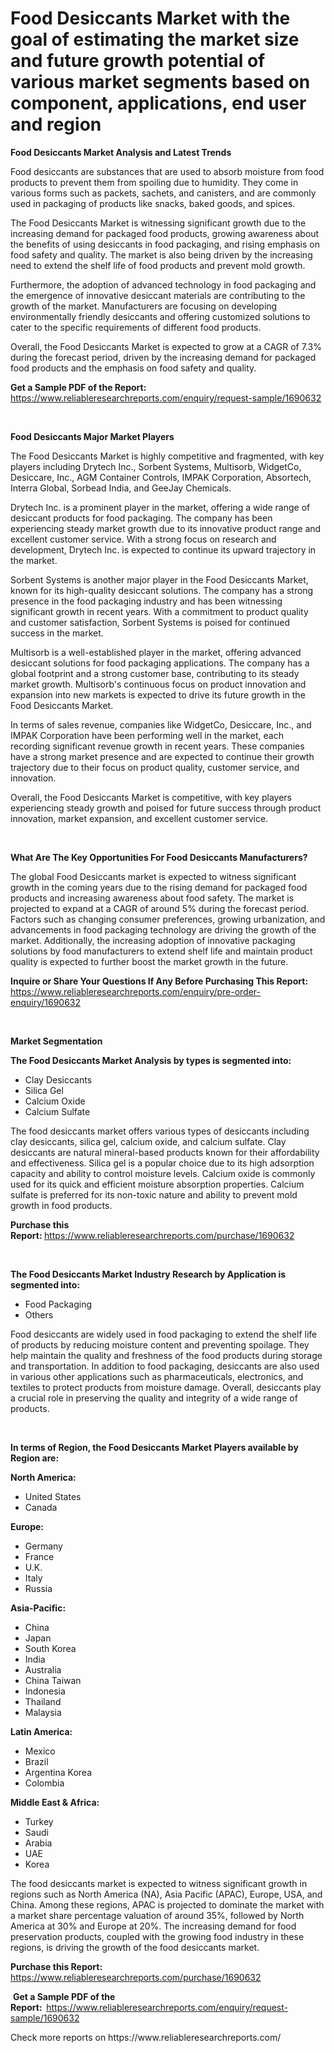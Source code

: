 <p><h1>Food Desiccants Market with the goal of estimating the market size and future growth potential of various market segments based on component, applications, end user and region</h1></p><p><strong>Food Desiccants Market Analysis and Latest Trends</strong></p>
<p><p>Food desiccants are substances that are used to absorb moisture from food products to prevent them from spoiling due to humidity. They come in various forms such as packets, sachets, and canisters, and are commonly used in packaging of products like snacks, baked goods, and spices.</p><p>The Food Desiccants Market is witnessing significant growth due to the increasing demand for packaged food products, growing awareness about the benefits of using desiccants in food packaging, and rising emphasis on food safety and quality. The market is also being driven by the increasing need to extend the shelf life of food products and prevent mold growth.</p><p>Furthermore, the adoption of advanced technology in food packaging and the emergence of innovative desiccant materials are contributing to the growth of the market. Manufacturers are focusing on developing environmentally friendly desiccants and offering customized solutions to cater to the specific requirements of different food products.</p><p>Overall, the Food Desiccants Market is expected to grow at a CAGR of 7.3% during the forecast period, driven by the increasing demand for packaged food products and the emphasis on food safety and quality.</p></p>
<p><strong>Get a Sample PDF of the Report:&nbsp;</strong> <a href="https://www.reliableresearchreports.com/enquiry/request-sample/1690632">https://www.reliableresearchreports.com/enquiry/request-sample/1690632</a></p>
<p>&nbsp;</p>
<p><strong>Food Desiccants Major Market Players</strong></p>
<p><p>The Food Desiccants Market is highly competitive and fragmented, with key players including Drytech Inc., Sorbent Systems, Multisorb, WidgetCo, Desiccare, Inc., AGM Container Controls, IMPAK Corporation, Absortech, Interra Global, Sorbead India, and GeeJay Chemicals.</p><p>Drytech Inc. is a prominent player in the market, offering a wide range of desiccant products for food packaging. The company has been experiencing steady market growth due to its innovative product range and excellent customer service. With a strong focus on research and development, Drytech Inc. is expected to continue its upward trajectory in the market.</p><p>Sorbent Systems is another major player in the Food Desiccants Market, known for its high-quality desiccant solutions. The company has a strong presence in the food packaging industry and has been witnessing significant growth in recent years. With a commitment to product quality and customer satisfaction, Sorbent Systems is poised for continued success in the market.</p><p>Multisorb is a well-established player in the market, offering advanced desiccant solutions for food packaging applications. The company has a global footprint and a strong customer base, contributing to its steady market growth. Multisorb's continuous focus on product innovation and expansion into new markets is expected to drive its future growth in the Food Desiccants Market.</p><p>In terms of sales revenue, companies like WidgetCo, Desiccare, Inc., and IMPAK Corporation have been performing well in the market, each recording significant revenue growth in recent years. These companies have a strong market presence and are expected to continue their growth trajectory due to their focus on product quality, customer service, and innovation.</p><p>Overall, the Food Desiccants Market is competitive, with key players experiencing steady growth and poised for future success through product innovation, market expansion, and excellent customer service.</p></p>
<p>&nbsp;</p>
<p><strong>What Are The Key Opportunities For Food Desiccants Manufacturers?</strong></p>
<p><p>The global Food Desiccants market is expected to witness significant growth in the coming years due to the rising demand for packaged food products and increasing awareness about food safety. The market is projected to expand at a CAGR of around 5% during the forecast period. Factors such as changing consumer preferences, growing urbanization, and advancements in food packaging technology are driving the growth of the market. Additionally, the increasing adoption of innovative packaging solutions by food manufacturers to extend shelf life and maintain product quality is expected to further boost the market growth in the future.</p></p>
<p><strong>Inquire or Share Your Questions If Any Before Purchasing This Report:</strong> <a href="https://www.reliableresearchreports.com/enquiry/pre-order-enquiry/1690632">https://www.reliableresearchreports.com/enquiry/pre-order-enquiry/1690632</a></p>
<p>&nbsp;</p>
<p><strong>Market Segmentation</strong></p>
<p><strong>The Food Desiccants Market Analysis by types is segmented into:</strong></p>
<p><ul><li>Clay Desiccants</li><li>Silica Gel</li><li>Calcium Oxide</li><li>Calcium Sulfate</li></ul></p>
<p><p>The food desiccants market offers various types of desiccants including clay desiccants, silica gel, calcium oxide, and calcium sulfate. Clay desiccants are natural mineral-based products known for their affordability and effectiveness. Silica gel is a popular choice due to its high adsorption capacity and ability to control moisture levels. Calcium oxide is commonly used for its quick and efficient moisture absorption properties. Calcium sulfate is preferred for its non-toxic nature and ability to prevent mold growth in food products.</p></p>
<p><strong>Purchase this Report:&nbsp;</strong><a href="https://www.reliableresearchreports.com/purchase/1690632">https://www.reliableresearchreports.com/purchase/1690632</a></p>
<p>&nbsp;</p>
<p><strong>The Food Desiccants Market Industry Research by Application is segmented into:</strong></p>
<p><ul><li>Food Packaging</li><li>Others</li></ul></p>
<p><p>Food desiccants are widely used in food packaging to extend the shelf life of products by reducing moisture content and preventing spoilage. They help maintain the quality and freshness of the food products during storage and transportation. In addition to food packaging, desiccants are also used in various other applications such as pharmaceuticals, electronics, and textiles to protect products from moisture damage. Overall, desiccants play a crucial role in preserving the quality and integrity of a wide range of products.</p></p>
<p>&nbsp;</p>
<p><strong>In terms of Region, the Food Desiccants Market Players available by Region are:</strong></p>
<p>
    <p> <strong> North America: </strong>
        <ul>
            <li>United States</li>
            <li>Canada</li>
        </ul>
        </p> 
    <p> <strong> Europe: </strong>
        <ul>
            <li>Germany</li>
            <li>France</li>
            <li>U.K.</li>
            <li>Italy</li>
            <li>Russia</li>
        </ul>
        </p> 
    <p> <strong> Asia-Pacific: </strong>
        <ul>
            <li>China</li>
            <li>Japan</li>
            <li>South Korea</li>
            <li>India</li>
            <li>Australia</li>
            <li>China Taiwan</li>
            <li>Indonesia</li>
            <li>Thailand</li>
            <li>Malaysia</li>
        </ul>
        </p> 
    <p> <strong> Latin America: </strong>
        <ul>
            <li>Mexico</li>
            <li>Brazil</li>
            <li>Argentina Korea</li>
            <li>Colombia</li>
        </ul>
        </p> 
    <p> <strong> Middle East & Africa: </strong>
        <ul>
            <li>Turkey</li>
            <li>Saudi</li>
            <li>Arabia</li>
            <li>UAE</li>
            <li>Korea</li>
        </ul>
    </p>
    </p>
<p><p>The food desiccants market is expected to witness significant growth in regions such as North America (NA), Asia Pacific (APAC), Europe, USA, and China. Among these regions, APAC is projected to dominate the market with a market share percentage valuation of around 35%, followed by North America at 30% and Europe at 20%. The increasing demand for food preservation products, coupled with the growing food industry in these regions, is driving the growth of the food desiccants market.</p></p>
<p><strong>Purchase this Report: </strong><a href="https://www.reliableresearchreports.com/purchase/1690632">https://www.reliableresearchreports.com/purchase/1690632</a></p>
<p>&nbsp;<strong>Get a Sample PDF of the Report:&nbsp;&nbsp;</strong><a href="https://www.reliableresearchreports.com/enquiry/request-sample/1690632">https://www.reliableresearchreports.com/enquiry/request-sample/1690632</a></p>
<p><strong></strong></p>
<p>Check more reports on https://www.reliableresearchreports.com/</p>